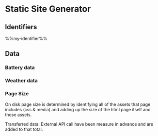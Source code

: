# Static Site Generator

## Identifiers

%%my-identifier%%

## Data

### Battery data

### Weather data

### Page Size

On disk page size is determined by identifying all of the assets that page includes (css & media) and adding up the size of the html page itself and those assets. 

Transferred data:
External API call have been measure in advance and are added to that total.